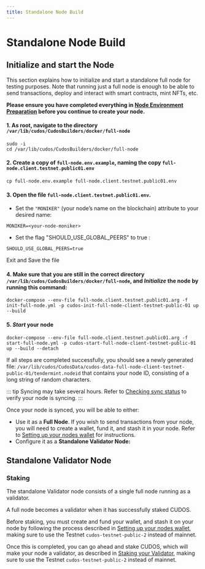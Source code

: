 ```yaml
---
title: Standalone Node Build
---
```


# Standalone Node Build

## Initialize and start the Node
This section explains how to initialize and start a standalone full node for testing purposes. Note that running just a full node is enough to be able to send transactions, deploy and interact with smart contracts, mint NFTs, etc.

**Please ensure you have completed everything in [Node Environment Preparation](/testnet/testnetenvprep.html) before you continue to create your node.**


#### 1. As root, navigate to the directory `/var/lib/cudos/CudosBuilders/docker/full-node`
```
sudo -i
cd /var/lib/cudos/CudosBuilders/docker/full-node
```
#### 2. Create a copy of `full-node.env.example`, naming the copy `full-node.client.testnet.public01.env`
```
cp full-node.env.example full-node.client.testnet.public01.env
```
#### 3. Open the file `full-node.client.testnet.public01.env`. 

- Set the `"MONIKER"` (your node’s name on the blockchain) attribute to your desired name:
```
MONIKER=<your-node-moniker>
```
- Set the flag "SHOULD_USE_GLOBAL_PEERS" to true :
```
SHOULD_USE_GLOBAL_PEERS=true
```
Exit and Save the file

#### 4. Make sure that you are still in the correct directory `/var/lib/cudos/CudosBuilders/docker/full-node`, and *Initialize* the node by running this command:
```
docker-compose --env-file full-node.client.testnet.public01.arg -f init-full-node.yml -p cudos-init-full-node-client-testnet-public-01 up --build
```

#### 5. *Start* your node
```
docker-compose --env-file full-node.client.testnet.public01.arg -f start-full-node.yml -p cudos-start-full-node-client-testnet-public-01 up --build --detach
```


If all steps are completed successfully, you should see a newly generated file: 
`/var/lib/cudos/CudosData/cudos-data-full-node-client-testnet-public-01/tendermint.nodeid`
that contains your node ID, consisting of a long string of random characters.

::: tip
Syncing may take several hours. Refer to [Checking sync status](/build/sync-troubleshooting.html#checking-sync-status) to verify your node is syncing. 
::: 

 
Once your node is synced, you will be able to either:
- Use it as a **Full Node**. If you wish to send transactions from your node, you will need to create a wallet, fund it, and stash it in your node. Refer to [Setting up your nodes wallet](/build/fundnodes.html#setting-up-your-nodes-wallet) for instructions.
- Configure it as a **Standalone Validator Node:**

## Standalone Validator Node
### Staking
The standalone Validator node consists of a single full node running as a validator. 

A full node becomes a validator when it has successfully staked CUDOS.

Before staking, you must create and fund your wallet, and stash it on your node by following the process described in [Setting up your nodes wallet](/build/fundnodes.html#setting-up-your-nodes-wallet), making sure to use the Testnet `cudos-testnet-public-2` instead of mainnet.

Once this is completed, you can go ahead and stake CUDOS, which will make your node a validator, as described in [Staking your Validator](/build/fundnodes.html#staking-your-validator), making sure to use the Testnet `cudos-testnet-public-2` instead of mainnet.
